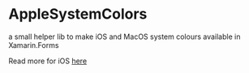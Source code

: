 # AppleSystemColors


a small helper lib to make iOS and MacOS system colours available in Xamarin.Forms

Read more for iOS [here](https://msicc.net/use-the-ios-system-colors-in-xamarin-forms/)

